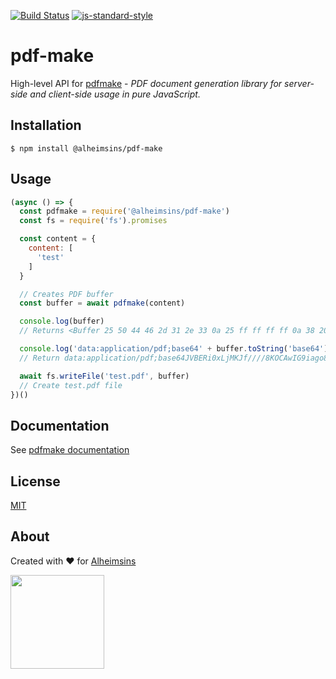 [![Build Status](https://travis-ci.com/Alheimsins/pdf-make.svg?branch=master)](https://travis-ci.com/Alheimsins/pdf-make)
[![js-standard-style](https://img.shields.io/badge/code%20style-standard-brightgreen.svg?style=flat)](https://github.com/feross/standard)

# pdf-make

High-level API for [pdfmake](https://www.npmjs.com/package/pdfmake) - *PDF
document generation library for server-side and client-side usage in pure
JavaScript.*

## Installation

```
$ npm install @alheimsins/pdf-make
```

## Usage

```js
(async () => {
  const pdfmake = require('@alheimsins/pdf-make')
  const fs = require('fs').promises

  const content = {
    content: [
      'test'
    ]
  }

  // Creates PDF buffer
  const buffer = await pdfmake(content)

  console.log(buffer)
  // Returns <Buffer 25 50 44 46 2d 31 2e 33 0a 25 ff ff ff ff 0a 38 20 30 20 6f 62 6a 0a 3c 3c 0a 2f 54 79 70 65 20 2f 45 78 74 47 53 74 61 74 65 0a 2f 63 61 20 31 0a 2f ... >

  console.log('data:application/pdf;base64' + buffer.toString('base64'))
  // Return data:application/pdf;base64JVBERi0xLjMKJf////8KOCAwIG9iago8PAovVHlwZSAvRXh0R1N0YXRlCi9jYSAxCi9DQSAxCj4+CmVuZG9iago3IDAgb2JqCjw8Ci9UeXBlIC9QYWdlCi9QYXJlbnQgMSAwIFIKL

  await fs.writeFile('test.pdf', buffer)
  // Create test.pdf file
})()
```

## Documentation

See [pdfmake documentation](https://pdfmake.github.io/docs/)

## License

[MIT](LICENSE)

## About

Created with ❤ for [Alheimsins](https://alheimsins.net)

<img src="https://image.ibb.co/dPH08G/logo_black.png" height="150px" width="150px" />

